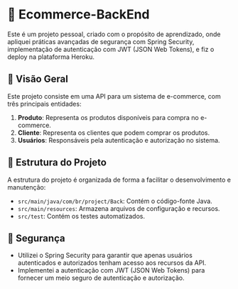 # 🛒 Ecommerce-BackEnd

Este é um projeto pessoal, criado com o propósito de aprendizado, onde apliquei práticas avançadas de segurança com Spring Security, implementação de autenticação com JWT (JSON Web Tokens), e fiz o deploy na plataforma Heroku.

## 🚀 Visão Geral

Este projeto consiste em uma API para um sistema de e-commerce, com três principais entidades:

1. **Produto**: Representa os produtos disponíveis para compra no e-commerce.
2. **Cliente**: Representa os clientes que podem comprar os produtos.
3. **Usuários**: Responsáveis pela autenticação e autorização no sistema.

## 📁 Estrutura do Projeto

A estrutura do projeto é organizada de forma a facilitar o desenvolvimento e manutenção:

- `src/main/java/com/br/project/Back`: Contém o código-fonte Java.
- `src/main/resources`: Armazena arquivos de configuração e recursos.
- `src/test`: Contém os testes automatizados.

## 🔐 Segurança

- Utilizei o Spring Security para garantir que apenas usuários autenticados e autorizados tenham acesso aos recursos da API.
- Implementei a autenticação com JWT (JSON Web Tokens) para fornecer um meio seguro de autenticação e autorização.

